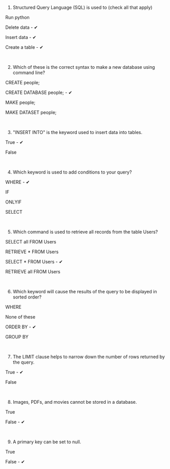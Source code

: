 1.  Structured Query Language (SQL) is used to (check all that apply)



Run python



Delete data - ✔




Insert data - ✔




Create a table - ✔


<br/>

2.  Which of these is the correct syntax to make a new database using command line? 


CREATE people;



CREATE DATABASE people; - ✔



MAKE people;



MAKE DATASET people;


<br/>

3.  "INSERT INTO" is the keyword used to insert data into tables.




True - ✔



False


<br/>

4.  Which keyword is used to add conditions to your query?



WHERE - ✔



IF



ONLYIF



SELECT


<br/>

5.  Which command is used to retrieve all records from the table Users?



SELECT all FROM Users



RETRIEVE * FROM Users



SELECT * FROM Users - ✔



RETRIEVE all FROM Users

<br/>

6.  Which keyword will cause the results of the query to be displayed in sorted order?



WHERE



None of these



ORDER BY - ✔



GROUP BY


<br/>

7.  The LIMIT clause helps to narrow down the number of rows returned by the query.




True - ✔



False


<br/>

8.  Images, PDFs, and movies cannot be stored in a database.



True



False - ✔

<br/>

9.  A primary key can be set to null.



True



False - ✔

